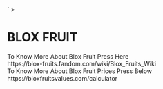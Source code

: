 
<html>`
  <body font color="red">>
    <h1>BLOX FRUIT</h1>
    To Know More About Blox Fruit Press Here<br>
 https://blox-fruits.fandom.com/wiki/Blox_Fruits_Wiki <br>
    To Know More About Blox Fruit Prices Press Below
    https://bloxfruitsvalues.com/calculator
    </font>
  </body>
</html>
